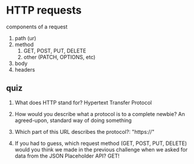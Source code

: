 # HTTP requests

components of a request

1. path (ur)
2. method
   1. GET, POST, PUT, DELETE
   2. other (PATCH, OPTIONS, etc)
3. body
4. headers

## quiz

1. What does HTTP stand for?
Hypertext Transfer Protocol

2. How would you describe what a protocol is to a complete newbie?
An agreed-upon, standard way of doing something

3. Which part of this URL describes the protocol?:
"https://"

4. If you had to guess, which request method (GET, POST, PUT, DELETE) would you
think we made in the previous challenge when we asked for data from the
JSON Placeholder API?
GET!
